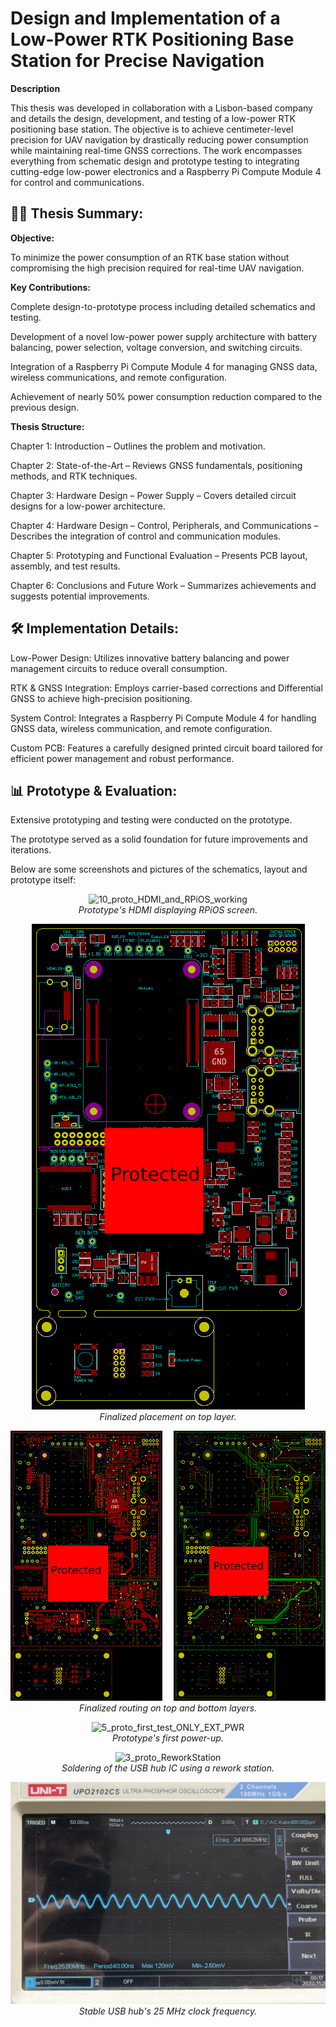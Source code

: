 <h1>Design and Implementation of a Low-Power RTK Positioning Base Station for Precise Navigation</h1>

<b>Description</b>

This thesis was developed in collaboration with a Lisbon-based company and details the design, development, and testing of a low-power RTK positioning base station. The objective is to achieve centimeter-level precision for UAV navigation by drastically reducing power consumption while maintaining real-time GNSS corrections. The work encompasses everything from schematic design and prototype testing to integrating cutting-edge low-power electronics and a Raspberry Pi Compute Module 4 for control and communications.

<h2>👨‍💻 Thesis Summary:</h2>

<b>Objective:</b>

To minimize the power consumption of an RTK base station without compromising the high precision required for real-time UAV navigation.

<b>Key Contributions:</b>

Complete design-to-prototype process including detailed schematics and testing.

Development of a novel low-power power supply architecture with battery balancing, power selection, voltage conversion, and switching circuits.

Integration of a Raspberry Pi Compute Module 4 for managing GNSS data, wireless communications, and remote configuration.

Achievement of nearly 50% power consumption reduction compared to the previous design.

<b>Thesis Structure:</b>

Chapter 1: Introduction – Outlines the problem and motivation.

Chapter 2: State-of-the-Art – Reviews GNSS fundamentals, positioning methods, and RTK techniques.

Chapter 3: Hardware Design – Power Supply – Covers detailed circuit designs for a low-power architecture.

Chapter 4: Hardware Design – Control, Peripherals, and Communications – Describes the integration of control and communication modules.

Chapter 5: Prototyping and Functional Evaluation – Presents PCB layout, assembly, and test results.

Chapter 6: Conclusions and Future Work – Summarizes achievements and suggests potential improvements.

<h2>🛠️ Implementation Details:</h2>

Low-Power Design: Utilizes innovative battery balancing and power management circuits to reduce overall consumption.

RTK & GNSS Integration: Employs carrier-based corrections and Differential GNSS to achieve high-precision positioning.

System Control: Integrates a Raspberry Pi Compute Module 4 for handling GNSS data, wireless communication, and remote configuration.

Custom PCB: Features a carefully designed printed circuit board tailored for efficient power management and robust performance.

<h2>📊 Prototype & Evaluation:</h2>

Extensive prototyping and testing were conducted on the prototype.

The prototype served as a solid foundation for future improvements and iterations.

<!-- Add your prototype images/screenshots here -->

Below are some screenshots and pictures of the schematics, layout and prototype itself:

<p align="center">
  <img src="https://github.com/danielftsilva/RTK-Base-Station/blob/main/Chapters/Figures/chapter5/prototype/10_proto_HDMI_and_RPiOS_working.png" alt="10_proto_HDMI_and_RPiOS_working">
  <br>
  <i>Prototype's HDMI displaying RPiOS screen.</i>
</p>

<p align="center">
  <img src="https://github.com/danielftsilva/RTK-Base-Station/blob/main/Chapters/Figures/chapter5/placement_FULL.png" alt="placement_FULL">
  <br>
  <i>Finalized placement on top layer.</i>
</p>

<p align="center">
  <img src="https://github.com/danielftsilva/RTK-Base-Station/blob/main/Chapters/Figures/chapter5/7_routing_FULL_FCu_BCu.png" alt="7_routing_FULL_FCu_BCu">
  <br>
  <i>Finalized routing on top and bottom layers.</i>
</p>

<p align="center">
  <img src="https://github.com/danielftsilva/RTK-Base-Station/blob/main/Chapters/Figures/chapter5/prototype/5_proto_first_test_ONLY_EXT_PWR.png" alt="5_proto_first_test_ONLY_EXT_PWR">
  <br>
  <i>Prototype's first power-up.</i>
</p>

<p align="center">
  <img src="https://github.com/danielftsilva/RTK-Base-Station/blob/main/Chapters/Figures/chapter5/prototype/3_proto_ReworkStation.png" alt="3_proto_ReworkStation">
  <br>
  <i>Soldering of the USB hub IC using a rework station.</i>
</p>

<p align="center">
  <img src="https://github.com/danielftsilva/RTK-Base-Station/blob/main/Chapters/Figures/chapter5/prototype/25MHz_oscilloscope.png" alt="25MHz_oscilloscope">
  <br>
  <i>Stable USB hub's 25 MHz clock frequency.</i>
</p>

<!-- <img src="https://github.com/danielftsilva/RTK-Base-Station/blob/main/Chapters/Figures/chapter5/prototype/10_proto_HDMI_and_RPiOS_working.png" alt="10_proto_HDMI_and_RPiOS_working"/> -->
<!-- <img src="https://github.com/danielftsilva/RTK-Base-Station/blob/main/Chapters/Figures/chapter5/placement_FULL.png" alt="placement_FULL"/> -->
<!-- <img src="https://github.com/danielftsilva/RTK-Base-Station/blob/main/Chapters/Figures/chapter5/7_routing_FULL_FCu_BCu.png" alt="7_routing_FULL_FCu_BCu"/> -->
<!-- <img src="https://github.com/danielftsilva/RTK-Base-Station/blob/main/Chapters/Figures/chapter5/prototype/5_proto_first_test_ONLY_EXT_PWR.png" alt="5_proto_first_test_ONLY_EXT_PWR"/> -->
<!-- <img src="https://github.com/danielftsilva/RTK-Base-Station/blob/main/Chapters/Figures/chapter5/prototype/3_proto_ReworkStation.png" alt="3_proto_ReworkStation"/> -->
<!-- <img src="https://github.com/danielftsilva/RTK-Base-Station/blob/main/Chapters/Figures/chapter5/prototype/25MHz_oscilloscope.png" alt="25MHz_oscilloscope"/> -->

